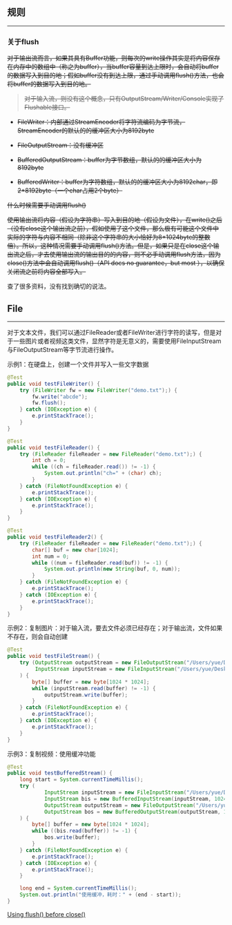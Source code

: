 ## 规则

---

### 关于**flush**

~~对于输出流而言，如果其具有Buffer功能，则每次的write操作其实是将内容保存在内存中的数组中（称之为buffer），当buffer容量到达上限时，会自动将buffer的数据写入到目的地；假如buffer没有到达上限，通过手动调用flush\(\)方法，也会将buffer的数据写入到目的地。~~

> ~~对于输入流，则没有这个概念，只有OutputStream/Writer/Console实现了Flushable接口。~~

* ~~FileWriter：内部通过StreamEncoder将字符流编码为字节流，StreamEncoder的默认的的缓冲区大小为8192byte~~
* ~~FileOutputStream：没有缓冲区~~
* ~~BufferedOutputStream：buffer为字节数组，默认的的缓冲区大小为8192byte~~

* ~~BufferedWriter：buffer为字符数组，默认的的缓冲区大小为8192char，即2\*8192byte（一个char占用2个byte）~~

~~什么时候需要手动调用flush\(\)~~

~~使用输出流将内容（假设为字符串）写入到目的地（假设为文件），在write\(\)之后（没有close这个输出流之前），假如使用了这个文件，那么极有可能这个文件中实际的字符与内容不相同（除非这个字符串的大小恰好为8\*1024byte的整数倍）。所以，这种情况需要手动调用flush\(\)方法。但是，如果只是在close这个输出流之后，才去使用输出流的输出目的的内容，则不必手动调用flush方法，因为close\(\)方法中会自动调用flush\(\)（API docs no guarantee，but most ），以确保关闭流之前将内容全部写入。~~

查了很多资料，没有找到确切的说法。

## File

---

对于文本文件，我们可以通过FileReader或者FileWriter进行字符的读写，但是对于一些图片或者视频这类文件，显然字符是无意义的，需要使用FileInputStream与FileOutputStream等字节流进行操作。

示例1：在硬盘上，创建一个文件并写入一些文字数据

```java
@Test
public void testFileWriter() {
    try (FileWriter fw = new FileWriter("demo.txt");) {
        fw.write("abcde");
        fw.flush();
    } catch (IOException e) {
        e.printStackTrace();
    }
}

@Test
public void testFileReader() {
    try (FileReader fileReader = new FileReader("demo.txt");) {
        int ch = 0;
        while ((ch = fileReader.read()) != -1) {
            System.out.println("ch=" + (char) ch);
        }
    } catch (FileNotFoundException e) {
        e.printStackTrace();
    } catch (IOException e) {
        e.printStackTrace();
    }
}

@Test
public void testFileReader2() {
    try (FileReader fileReader = new FileReader("demo.txt");) {
        char[] buf = new char[1024];
        int num = 0;
        while ((num = fileReader.read(buf)) != -1) {
            System.out.println(new String(buf, 0, num));
        }
    } catch (FileNotFoundException e) {
        e.printStackTrace();
    } catch (IOException e) {
        e.printStackTrace();
    }
}
```

示例2：复制图片：对于输入流，要去文件必须已经存在；对于输出流，文件如果不存在，则会自动创建

```java
@Test
public void testFileStream() {
    try (OutputStream outputStream = new FileOutputStream("/Users/yue/Desktop/copy.png");
         InputStream inputStream = new FileInputStream("/Users/yue/Desktop/test.png");
    ) {
        byte[] buffer = new byte[1024 * 1024];
        while (inputStream.read(buffer) != -1) {
            outputStream.write(buffer);
        }
    } catch (FileNotFoundException e) {
        e.printStackTrace();
    } catch (IOException e) {
        e.printStackTrace();
    }
}
```

示例3：复制视频：使用缓冲功能

```java
@Test
public void testBufferedStream() {
    long start = System.currentTimeMillis();
    try (
            InputStream inputStream = new FileInputStream("/Users/yue/Desktop/test.ev4");
            InputStream bis = new BufferedInputStream(inputStream, 1024 * 1024);
            OutputStream outputStream = new FileOutputStream("/Users/yue/Desktop/copy.ev4");
            OutputStream bos = new BufferedOutputStream(outputStream, 1024 * 1024);
    ) {
        byte[] buffer = new byte[1024 * 1024];
        while ((bis.read(buffer)) != -1) {
            bos.write(buffer);
        }
    } catch (FileNotFoundException e) {
        e.printStackTrace();
    } catch (IOException e) {
        e.printStackTrace();
    }

    long end = System.currentTimeMillis();
    System.out.println("使用缓冲，耗时：" + (end - start));
}
```











[Using flush\(\) before close\(\)](https://stackoverflow.com/questions/9858495/using-flush-before-close)




